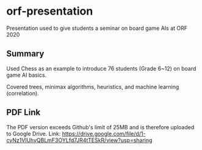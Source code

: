 # orf-presentation
Presentation used to give students a seminar on board game AIs at ORF 2020

## Summary
Used Chess as an example to introduce 76 students (Grade 6~12) on board game AI basics.

Covered trees, minimax algorithms, heuristics, and machine learning (correlation).

## PDF Link
The PDF version exceeds Github's limit of 25MB and is therefore uploaded to Google Drive.
Link: https://drive.google.com/file/d/1-cyNz1VlUhyQBLmF3OYLfd7JR4tTESkR/view?usp=sharing
